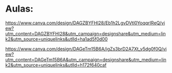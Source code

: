# Aulas:

https://www.canva.com/design/DAGZBYFHl28/Eb1h2LgvDVtl0YoqqrIReQ/view?utm_content=DAGZBYFHl28&utm_campaign=designshare&utm_medium=link2&utm_source=uniquelinks&utlId=ha1ad5f0d00

https://www.canva.com/design/DAGeTm15B6A/igZs3brD2A7Xt_v5dg0f0Q/view?utm_content=DAGeTm15B6A&utm_campaign=designshare&utm_medium=link2&utm_source=uniquelinks&utlId=h172f640caf
